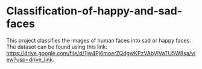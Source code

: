 # Classification-of-happy-and-sad-faces

This project classifies the images of human faces into sad or happy faces. The dataset can be found using this link: https://drive.google.com/file/d/1jw4Pj6moerZQdgwKPzVAbVjVaTU5W8sa/view?usp=drive_link.  
